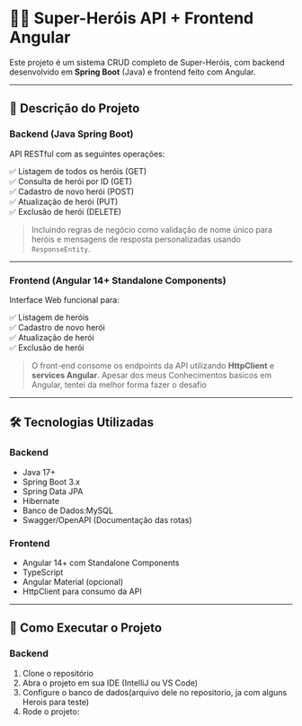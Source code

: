 # 🦸‍♂️ Super-Heróis API + Frontend Angular

Este projeto é um sistema CRUD completo de Super-Heróis, com backend desenvolvido em **Spring Boot** (Java) e frontend feito com Angular.

---

## 📌 Descrição do Projeto

### Backend (Java Spring Boot)

API RESTful com as seguintes operações:

✅ Listagem de todos os heróis (GET)  
✅ Consulta de herói por ID (GET)  
✅ Cadastro de novo herói (POST)  
✅ Atualização de herói (PUT)  
✅ Exclusão de herói (DELETE)  

> Incluindo regras de negócio como validação de nome único para heróis e mensagens de resposta personalizadas usando `ResponseEntity`.

---

### Frontend (Angular 14+ Standalone Components)

Interface Web funcional para:

✅ Listagem de heróis  
✅ Cadastro de novo herói  
✅ Atualização de herói  
✅ Exclusão de herói  

> O front-end consome os endpoints da API utilizando **HttpClient** e **services Angular**.
> Apesar dos meus Conhecimentos basicos em Angular, tentei da melhor forma fazer o desafio

---

## 🛠️ Tecnologias Utilizadas

### Backend
- Java 17+
- Spring Boot 3.x
- Spring Data JPA
- Hibernate
- Banco de Dados:MySQL
- Swagger/OpenAPI (Documentação das rotas)

### Frontend
- Angular 14+ com Standalone Components
- TypeScript
- Angular Material (opcional)
- HttpClient para consumo da API

---

## 🚀 Como Executar o Projeto

### Backend

1. Clone o repositório
2. Abra o projeto em sua IDE (IntelliJ ou VS Code)
3. Configure o banco de dados(arquivo dele no repositorio, ja com alguns Herois para teste)
4. Rode o projeto:


